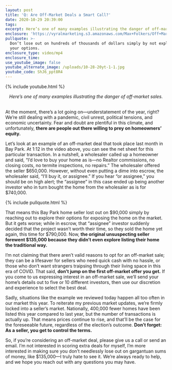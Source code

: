 ```yaml
---
layout: post
title: 'Q: Are Off-Market Deals a Smart Call?'
date: 2020-10-29 20:39:00
tags:
excerpt: Here’s one of many examples illustrating the danger of off-market sales.
enclosure: 'https://vyralmarketing.s3.amazonaws.com/Max+Folkers/Off+Market+Sales.mp4'
pullquote: >-
  Don’t lose out on hundreds of thousands of dollars simply by not exploring all
  your options.
enclosure_type: video/mp4
enclosure_time:
use_youtube_image: false
youtube_alternate_image: /uploads/10-28-20yt-1-1.jpg
youtube_code: ShJ6_ppt8R4
---
```


{% include youtube.html %}

<center><em>Here&rsquo;s one of many examples illustrating the danger of off-market sales.</em></center>

<center>&nbsp;</center>

At the moment, there’s a lot going on—understatement of the year, right? We’re still dealing with a pandemic, civil unrest, political tensions, and economic uncertainty. Fear and doubt are plentiful in this climate, and unfortunately, **there are people out there willing to prey on homeowners’ equity.&nbsp;**

Let’s look at an example of an off-market deal that took place last month in Bay Park. At 1:12 in the video above, you can see the net sheet for this particular transaction. In a nutshell, a wholesaler called up a homeowner and said, “I’d love to buy your home as is—no Realtor commissions, no closing costs, no termite inspections, no repairs.” The wholesaler offered the seller $650,000. However, without even putting a dime into escrow, the wholesaler said, “I’ll buy it, or assignee.” If you hear “or assignee,” you should be on high alert; the “assignee” in this case ended up being another investor who in turn bought the home from the wholesaler as is for $740,000.&nbsp;

{% include pullquote.html %}

That means this Bay Park home seller lost out on $90,000 simply by reaching out to explore their options for exposing the home on the market. But it gets worse; while in escrow, that “assignee” investor suddenly decided that the project wasn’t worth their time, so they sold the home yet again, this time for $790,000. Now, **the original unsuspecting seller forewent $135,000 because they didn’t even explore listing their home the traditional way.&nbsp;**

I’m not claiming that there aren’t valid reasons to opt for an off-market sale; they can be a lifesaver for sellers who need quick cash with no hassle, or those who don’t want strangers traipsing through their living space in this era of COVID. That said, **don’t jump on the first off-market offer you get.** If you come to us expressing interest in an off-market sale, we’ll send your home’s details out to five or 10 different investors, then use our discretion and experience to select the best deal.&nbsp;

Sadly, situations like the example we reviewed today happen all too often in our market this year. To reiterate my previous market updates, we’re firmly locked into a seller’s market. Nationally, 400,000 fewer homes have been listed this year compared to last year, but the number of transactions is actually up. That means prices continue to rise, and that’ll be the case for the foreseeable future, regardless of the election’s outcome. **Don’t forget: As a seller, you get to control the terms.**

So, if you’re considering an off-market deal, please give us a call or send an email. I’m not interested in scoring extra deals for myself, I’m more interested in making sure you don’t needlessly lose out on gargantuan sums of money, like $135,000—I truly hate to see it. We’re always ready to help, and we hope you reach out with any questions you may have.